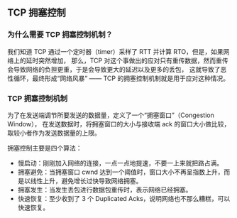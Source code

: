 ## TCP 拥塞控制

### 为什么需要 TCP 拥塞控制机制？

我们知道 TCP 通过一个定时器（timer）采样了 RTT 并计算 RTO，但是，如果网络上的延时突然增加，
那么，TCP 对这个事做出的应对只有重传数据，然而重传会导致网络的负担更重，于是会导致更大的延迟以及更多的丢包，
这就导致了恶性循环，最终形成“网络风暴” —— TCP 的拥塞控制机制就是用于应对这种情况。

### TCP 拥塞控制机制

为了在发送端调节所要发送的数据量，定义了一个“拥塞窗口”（Congestion Window），
在发送数据时，将拥塞窗口的大小与接收端 ack 的窗口大小做比较，取较小者作为发送数据量的上限。

拥塞控制主要是四个算法：

* 慢启动：刚刚加入网络的连接，一点一点地提速，不要一上来就把路占满。
* 拥塞避免：当拥塞窗口 cwnd 达到一个阈值时，窗口大小不再呈指数上升，而是以线性上升，避免增长过快导致网络拥塞。
* 拥塞发生：当发生丢包进行数据包重传时，表示网络已经拥塞。
* 快速恢复：至少收到了 3 个 Duplicated Acks，说明网络也不那么糟糕，可以快速恢复。
